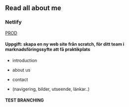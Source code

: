 ## Read all about me

### Netlify
[PROD](https://mystifying-mcnulty-dd84ae.netlify.com/)

#### Uppgift: skapa en ny web site från scratch, för ditt team i marknadsföringssyfte att få praktikplats
- introduction
- about us
- contact

- (navigering, bilder, utseende, länkar..)
#### TEST BRANCHING